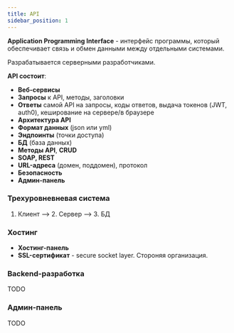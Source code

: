 ```yaml
---
title: API
sidebar_position: 1
---
```


**Application Programming Interface** - интерфейс программы, который обеспечивает связь и обмен данными между отдельными системами.

Разрабатывается серверными разработчиками.

**API состоит**:

- **Веб-сервисы**
- **Запросы** к API, методы, заголовки
- **Ответы** самой API на запросы, коды ответов, выдача токенов (JWT, auth0), кеширование на сервере/в браузере
- **Архитектура API**
- **Формат данных** (json или yml)
- **Эндпоинты** (точки доступа)
- **БД** (база данных)
- **Методы API**, **CRUD**
- **SOAP, REST**
- **URL-адреса** (домен, поддомен), протокол
- **Безопасность**
- **Админ-панель**


### Трехуровневневая система

1. Клиент --> 2. Сервер --> 3. БД


### Хостинг

- **Хостинг-панель**
- **SSL-сертификат** - secure socket layer. Стороняя организация.

### Backend-разработка

TODO

### Админ-панель

TODO
 